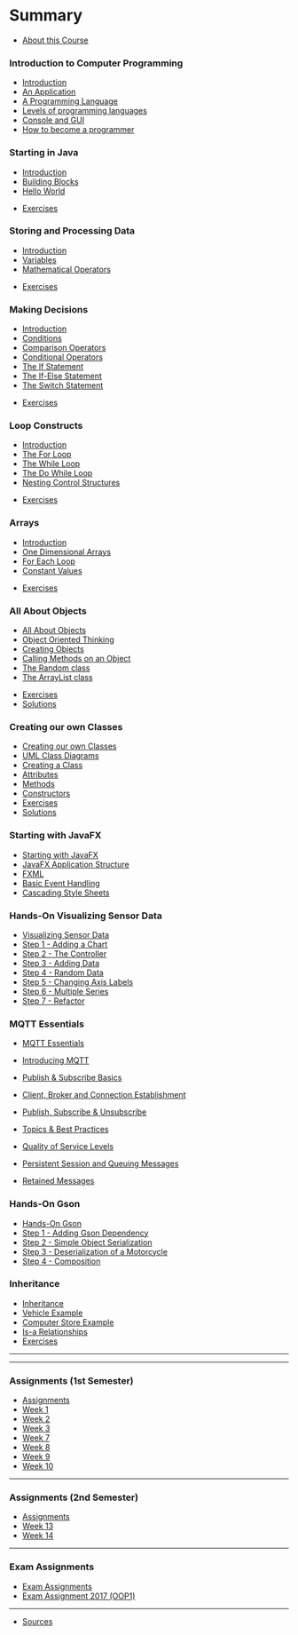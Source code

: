# Summary

* [About this Course](README.md)

### Introduction to Computer Programming
* [Introduction](introduction_to_computer_programming/readme.md)
* [An Application](introduction_to_computer_programming/an_application.md)
* [A Programming Language](introduction_to_computer_programming/a_programming_language.md)
* [Levels of programming languages](introduction_to_computer_programming/levels_of_programming.md)
* [Console and GUI](introduction_to_computer_programming/console_gui.md)
* [How to become a programmer](introduction_to_computer_programming/how_to_become_programmer.md)
<!-- * [Summary](introduction_to_computer_programming/summary.md) -->
<!-- * [Quiz](introduction_to_computer_programming/quiz.md) -->
<!-- * [Exercises](introduction_to_computer_programming/exercises.md) -->

### Starting in Java
* [Introduction](starting_in_java/readme.md)
* [Building Blocks](starting_in_java/building_blocks.md)
* [Hello World](starting_in_java/hello_world.md)
<!-- * [Summary](starting_in_java/summary.md) -->
<!-- * [Quiz](starting_in_java/quiz.md) -->
* [Exercises](starting_in_java/exercises.md)

### Storing and Processing Data
* [Introduction](storing_and_processing_data/readme.md)
* [Variables](storing_and_processing_data/variables.md)
* [Mathematical Operators](storing_and_processing_data/mathematical_operators.md)
<!-- * [Quiz](storing_and_processing_data/quiz.md) -->
* [Exercises](storing_and_processing_data/exercises.md)

### Making Decisions
* [Introduction](making_decisions/readme.md)
* [Conditions](making_decisions/conditions.md)
* [Comparison Operators](making_decisions/comparison_operators.md)
* [Conditional Operators](making_decisions/conditional_operators.md)
* [The If Statement](making_decisions/if.md)
* [The If-Else Statement](making_decisions/if_else.md)
* [The Switch Statement](making_decisions/switch.md)
<!-- * [Summary](making_decisions/summary.md) -->
<!-- * [Quiz](making_decisions/quiz.md) -->
* [Exercises](making_decisions/exercises.md)

### Loop Constructs
* [Introduction](loop_constructs/readme.md)
* [The For Loop](loop_constructs/for_loop.md)
* [The While Loop](loop_constructs/while_loop.md)
* [The Do While Loop](loop_constructs/do_while_loop.md)
* [Nesting Control Structures](loop_constructs/nesting_control_structures.md)
<!-- * [Summary](loop_constructs/summary.md) -->
<!-- * [Quiz](loop_constructs/quiz.md) -->
* [Exercises](loop_constructs/exercises.md)

### Arrays
* [Introduction](arrays/readme.md)
* [One Dimensional Arrays](arrays/one_dimensional_arrays.md)
* [For Each Loop](arrays/for_each_loop.md)
* [Constant Values](arrays/constant_values.md)
<!-- * [Summary](arrays/summary.md) -->
<!-- * [Quiz](arrays/quiz.md) -->
* [Exercises](arrays/exercises.md)

### All About Objects
* [All About Objects](all_about_objects/readme.md)
* [Object Oriented Thinking](all_about_objects/object_oriented_thinking.md)
* [Creating Objects](all_about_objects/creating_objects.md)
* [Calling Methods on an Object](all_about_objects/calling_methods.md)
* [The Random class](all_about_objects/random.md)
* [The ArrayList class](all_about_objects/arraylist.md)
<!-- * [Summary](all_about_objects/summary.md) -->
<!-- * [Quiz](all_about_objects/quiz.md) -->
* [Exercises](all_about_objects/exercises.md)
* [Solutions](all_about_objects/solutions.md)

### Creating our own Classes
* [Creating our own Classes](creating_own_classes/readme.md)
* [UML Class Diagrams](creating_own_classes/uml_class_diagrams.md)
* [Creating a Class](creating_own_classes/creating_a_class.md)
* [Attributes](creating_own_classes/attributes.md)
* [Methods](creating_own_classes/methods.md)
* [Constructors](creating_own_classes/constructors.md)
* [Exercises](creating_own_classes/exercises.md)
* [Solutions](creating_own_classes/solutions.md)

### Starting with JavaFX
* [Starting with JavaFX](starting_with_javafx/readme.md)
* [JavaFX Application Structure](starting_with_javafx/javafx_application_structure.md)
* [FXML](starting_with_javafx/fxml.md)
* [Basic Event Handling](starting_with_javafx/basic_event_handling.md)
* [Cascading Style Sheets](starting_with_javafx/css.md)

### Hands-On Visualizing Sensor Data
* [Visualizing Sensor Data](hands_on/visualizing_sensor_data/readme.md)
* [Step 1 - Adding a Chart](hands_on/visualizing_sensor_data/step_1_adding_a_chart.md)
* [Step 2 - The Controller](hands_on/visualizing_sensor_data/step_2_the_controller.md)
* [Step 3 - Adding Data](hands_on/visualizing_sensor_data/step_3_adding_data.md)
* [Step 4 - Random Data](hands_on/visualizing_sensor_data/step_4_random_data.md)
* [Step 5 - Changing Axis Labels](hands_on/visualizing_sensor_data/step_5_axis.md)
* [Step 6 - Multiple Series](hands_on/visualizing_sensor_data/step_6_multiple_series.md)
* [Step 7 - Refactor](hands_on/visualizing_sensor_data/step_7_refactor.md)

### MQTT Essentials
* [MQTT Essentials](mqtt_essentials/readme.md)
* [Introducing MQTT](https://www.hivemq.com/blog/mqtt-essentials-part-1-introducing-mqtt)
* [Publish & Subscribe Basics](https://www.hivemq.com/blog/mqtt-essentials-part2-publish-subscribe)
* [Client, Broker and Connection Establishment](https://www.hivemq.com/blog/mqtt-essentials-part-3-client-broker-connection-establishment)
* [Publish, Subscribe & Unsubscribe](https://www.hivemq.com/blog/mqtt-essentials-part-4-mqtt-publish-subscribe-unsubscribe)
* [Topics & Best Practices](https://www.hivemq.com/blog/mqtt-essentials-part-5-mqtt-topics-best-practices)
* [Quality of Service Levels](https://www.hivemq.com/blog/mqtt-essentials-part-6-mqtt-quality-of-service-levels)
* [Persistent Session and Queuing Messages](https://www.hivemq.com/blog/mqtt-essentials-part-7-persistent-session-queuing-messages)
* [Retained Messages](https://www.hivemq.com/blog/mqtt-essentials-part-8-retained-messages)

  <!-- ### Hands-On Java MQTT -->
<!-- * [Java MQTT](hands_on/mqtt/readme.md) -->
<!-- * [Step 1 - Eclipse Paho Java Library](hands_on/mqtt/step_1_paho_java_client.md) -->
<!-- * [Step 2 - Getting Started](hands_on/mqtt/step_2_getting_started.md) -->

### Hands-On Gson
* [Hands-On Gson](hands_on/gson/readme.md)
* [Step 1 - Adding Gson Dependency](hands_on/gson/step_1_adding_gson_dependency.md)
* [Step 2 - Simple Object Serialization](hands_on/gson/step_2_simple_object_serialization.md)
* [Step 3 - Deserialization of a Motorcycle](hands_on/gson/step_3_deserialization_motorcycle.md)
* [Step 4 - Composition](hands_on/gson/step_4_composition.md)

### Inheritance
* [Inheritance](inheritance/readme.md)
* [Vehicle Example](inheritance/vehicles_example.md)
* [Computer Store Example](inheritance/computer_store_example.md)
* [Is-a Relationships](inheritance/is_a_relationship.md)
* [Exercises](inheritance/exercises.md)

<!-- ### Interfaces -->
<!-- * [Interfaces](interfaces/readme.md) -->

<!-- ### Advances Classes -->
<!-- * [Advances Classes](creating_own_classes/readme.md) -->
<!-- * [Method Overloading](creating_own_classes/uml_class_diagrams.md) -->
<!-- * [Composition](creating_own_classes/creating_a_class.md) -->
<!-- * [Static Members](creating_own_classes/attributes.md) -->
<!-- * [Constructors](creating_own_classes/constructors.md) -->
<!-- * [Exercises](creating_own_classes/exercises.md) -->
<!-- * [Solutions](creating_own_classes/solutions.md) -->



<!-- ### Java -->

<!-- * [Introduction](java/introduction.md)
* [Variables](java/variables.md)
* [Methods and Constructors](java/methods_and_constructors.md)
* [Control Flow](java/control_flow.md)
* [Arrays](java/arrays.md)
* [Inheritance](java/inheritance.md)
* [Collections](java/collections.md) -->

<!-- ### Good Practices

* [Introduction](good_practices/good_practices.md)
* [Code Formatting](good_practices/code_formatting.md)
* [Duplication](good_practices/duplication.md)
* [Magic Numbers](good_practices/magic_numbers.md) -->

<!-- ### Exercises

* [Basic](exercises/basic.md)
* [Arrays](exercises/arrays.md)
* [Inheritance](exercises/inheritance.md) -->

<!-- ### Solutions

* [Arrays](solutions/arrays.md)
* [Inheritance](solutions/inheritance.md) -->
----

<!-- ### Hangman Demo -->

<!-- * [Hangman](demo_hangman/readme.md) -->

----
### Assignments (1st Semester)

* [Assignments](assignments/readme.md)
* [Week 1](assignments/week_1.md)
* [Week 2](assignments/week_2.md)
* [Week 3](assignments/week_3.md)
* [Week 7](assignments/week_7.md)
* [Week 8](assignments/week_8.md)
* [Week 9](assignments/week_9.md)
* [Week 10](assignments/week_10.md)

----

### Assignments (2nd Semester)

* [Assignments](assignments/readme.md)
* [Week 13](assignments/week_13.md)
* [Week 14](assignments/week_14.md)

----

### Exam Assignments

* [Exam Assignments](exams/readme.md)
* [Exam Assignment 2017 (OOP1)](exams/2017_oop1.md)

----

* [Sources](sources.md)
